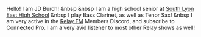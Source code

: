 Hello! I am JD Burch!
&nbsp
&nbsp
I am a high school senior at [South Lyon East High School](https://www.slcs.us/south_lyon_east_high_school/index.php)
&nbsp
I play Bass Clarinet, as well as Tenor Sax!
&nbsp
I am very active in the [Relay FM](https://relay.fm) Members Discord, and subscribe to Connected Pro. I am a very avid listener to most other Relay shows as well!
